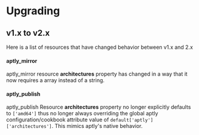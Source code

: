 # Upgrading

## v1.x to v2.x
Here is a list of resources that have changed behavior between v1.x and 2.x

#### aptly_mirror
aptly_mirror resource **architectures** property has changed in a way that it now requires a array instead of a string.

#### aptly_publish
aptly_publish Resource **architectures** property no longer explicitly defaults to `['amd64']` thus no longer always overriding the global aptly configuration/cookbook attribute value of `default['aptly']['architectures']`. This mimics aptly's native behavior.
